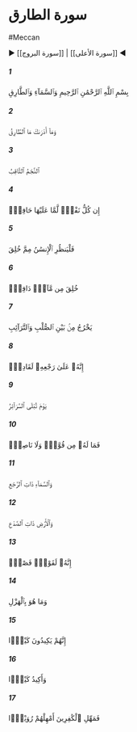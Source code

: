 # سورة الطارق
#Meccan
▶ [[سورة البروج]] | [[سورة الأعلى]] ◀
##### 1
<span class="ayah hovertext" data-hover="By the Sky and the Night-Visitant (therein);-">بِسْمِ ٱللَّهِ ٱلرَّحْمَٰنِ ٱلرَّحِيمِ وَٱلسَّمَآءِ وَٱلطَّارِقِ</span>
##### 2
<span class="ayah hovertext" data-hover="And what will explain to thee what the Night-Visitant is?-">وَمَآ أَدْرَىٰكَ مَا ٱلطَّارِقُ</span>
##### 3
<span class="ayah hovertext" data-hover="(It is) the Star of piercing brightness;-">ٱلنَّجْمُ ٱلثَّاقِبُ</span>
##### 4
<span class="ayah hovertext" data-hover="There is no soul but has a protector over it.">إِن كُلُّ نَفْسٍۢ لَّمَّا عَلَيْهَا حَافِظٌۭ</span>
##### 5
<span class="ayah hovertext" data-hover="Now let man but think from what he is created!">فَلْيَنظُرِ ٱلْإِنسَٰنُ مِمَّ خُلِقَ</span>
##### 6
<span class="ayah hovertext" data-hover="He is created from a drop emitted-">خُلِقَ مِن مَّآءٍۢ دَافِقٍۢ</span>
##### 7
<span class="ayah hovertext" data-hover="Proceeding from between the backbone and the ribs:">يَخْرُجُ مِنۢ بَيْنِ ٱلصُّلْبِ وَٱلتَّرَآئِبِ</span>
##### 8
<span class="ayah hovertext" data-hover="Surely (Allah) is able to bring him back (to life)!">إِنَّهُۥ عَلَىٰ رَجْعِهِۦ لَقَادِرٌۭ</span>
##### 9
<span class="ayah hovertext" data-hover="The Day that (all) things secret will be tested,">يَوْمَ تُبْلَى ٱلسَّرَآئِرُ</span>
##### 10
<span class="ayah hovertext" data-hover="(Man) will have no power, and no helper.">فَمَا لَهُۥ مِن قُوَّةٍۢ وَلَا نَاصِرٍۢ</span>
##### 11
<span class="ayah hovertext" data-hover="By the Firmament which returns (in its round),">وَٱلسَّمَآءِ ذَاتِ ٱلرَّجْعِ</span>
##### 12
<span class="ayah hovertext" data-hover="And by the Earth which opens out (for the gushing of springs or the sprouting of vegetation),-">وَٱلْأَرْضِ ذَاتِ ٱلصَّدْعِ</span>
##### 13
<span class="ayah hovertext" data-hover="Behold this is the Word that distinguishes (Good from Evil):">إِنَّهُۥ لَقَوْلٌۭ فَصْلٌۭ</span>
##### 14
<span class="ayah hovertext" data-hover="It is not a thing for amusement.">وَمَا هُوَ بِٱلْهَزْلِ</span>
##### 15
<span class="ayah hovertext" data-hover="As for them, they are but plotting a scheme,">إِنَّهُمْ يَكِيدُونَ كَيْدًۭا</span>
##### 16
<span class="ayah hovertext" data-hover="And I am planning a scheme.">وَأَكِيدُ كَيْدًۭا</span>
##### 17
<span class="ayah hovertext" data-hover="Therefore grant a delay to the Unbelievers: Give respite to them gently (for awhile).">فَمَهِّلِ ٱلْكَٰفِرِينَ أَمْهِلْهُمْ رُوَيْدًۢا</span>
